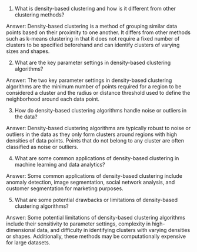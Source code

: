 1. What is density-based clustering and how is it different from other clustering methods?

Answer: Density-based clustering is a method of grouping similar data points based on their proximity to one another. It differs from other methods such as k-means clustering in that it does not require a fixed number of clusters to be specified beforehand and can identify clusters of varying sizes and shapes.

2. What are the key parameter settings in density-based clustering algorithms?

Answer: The two key parameter settings in density-based clustering algorithms are the minimum number of points required for a region to be considered a cluster and the radius or distance threshold used to define the neighborhood around each data point.

3. How do density-based clustering algorithms handle noise or outliers in the data?

Answer: Density-based clustering algorithms are typically robust to noise or outliers in the data as they only form clusters around regions with high densities of data points. Points that do not belong to any cluster are often classified as noise or outliers.

4. What are some common applications of density-based clustering in machine learning and data analytics?

Answer: Some common applications of density-based clustering include anomaly detection, image segmentation, social network analysis, and customer segmentation for marketing purposes.

5. What are some potential drawbacks or limitations of density-based clustering algorithms?

Answer: Some potential limitations of density-based clustering algorithms include their sensitivity to parameter settings, complexity in high-dimensional data, and difficulty in identifying clusters with varying densities or shapes. Additionally, these methods may be computationally expensive for large datasets.